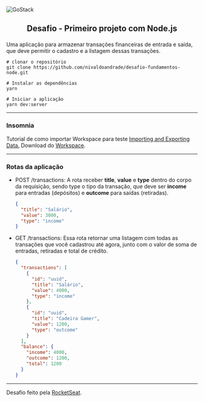 <img alt="GoStack" src="https://camo.githubusercontent.com/d25397e9df01fe7882dcc1cbc96bdf052ffd7d0c/68747470733a2f2f73746f726167652e676f6f676c65617069732e636f6d2f676f6c64656e2d77696e642f626f6f7463616d702d676f737461636b2f6865616465722d6465736166696f732e706e67" style="max-width:100%">

## <p style="margin-top: 16px" align="center">**Desafio - Primeiro projeto com Node.js**</p>

Uma aplicação para armazenar transações financeiras de entrada e saída, que deve permitir o cadastro e a listagem dessas transações.


```
# clonar o repositório
git clone https://github.com/nivaldoandrade/desafio-fundamentos-node.git

# Instalar as dependências
yarn

# Iniciar a aplicação
yarn dev:server

```
---
### Insomnia
Tutorial de como importar Workspace para teste [Importing and Exporting Data.](https://support.insomnia.rest/article/52-importing-and-exporting-data)
Download do [Workspace](https://github.com/nivaldoandrade/desafio-fundamentos-node/blob/master/InsomniaData/desafio-fundamentos-node.json).

---
### Rotas da aplicação
* POST /transactions: A rota receber **title**, **value** e **type** dentro do corpo da requisição, sendo type o tipo da transação, que deve ser **income** para entradas (depósitos) e **outcome** para saídas (retiradas).
  ```JSON
  {
    "title": "Salário",
    "value": 3000,
    "type": "income"
  }
  ```

* GET /transactions: Essa rota retornar uma listagem com todas as transações que você cadastrou até agora, junto com o valor de soma de entradas, retiradas e total de crédito.
  ```JSON
  {
    "transactions": [
      {
        "id": "uuid",
        "title": "Salário",
        "value": 4000,
        "type": "income"
      },
      {
        "id": "uuid",
        "title": "Cadeira Gamer",
        "value": 1200,
        "type": "outcome"
      }
    ],
    "balance": {
      "income": 4000,
      "outcome": 1200,
      "total": 1200
    }
  }
  ```
____
Desafio feito pela [RocketSeat](https://rocketseat.com.br/).

